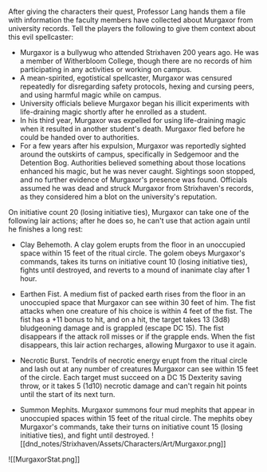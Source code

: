 After giving the characters their quest, Professor Lang hands them a file with information the faculty members have collected about Murgaxor from university records. Tell the players the following to give them context about this evil spellcaster:

- Murgaxor is a bullywug who attended Strixhaven 200 years ago. He was a member of Witherbloom College, though there are no records of him participating in any activities or working on campus.
- A mean-spirited, egotistical spellcaster, Murgaxor was censured repeatedly for disregarding safety protocols, hexing and cursing peers, and using harmful magic while on campus.
- University officials believe Murgaxor began his illicit experiments with life-draining magic shortly after he enrolled as a student.
- In his third year, Murgaxor was expelled for using life-draining magic when it resulted in another student's death. Murgaxor fled before he could be handed over to authorities.
- For a few years after his expulsion, Murgaxor was reportedly sighted around the outskirts of campus, specifically in Sedgemoor and the Detention Bog. Authorities believed something about those locations enhanced his magic, but he was never caught. Sightings soon stopped, and no further evidence of Murgaxor's presence was found. Officials assumed he was dead and struck Murgaxor from Strixhaven's records, as they considered him a blot on the university's reputation.

On initiative count 20 (losing initiative ties), Murgaxor can take one of the following lair actions; after he does so, he can't use that action again until he finishes a long rest:

- Clay Behemoth. A clay golem erupts from the floor in an unoccupied space within 15 feet of the ritual circle. The golem obeys Murgaxor's commands, takes its turns on initiative count 10 (losing initiative ties), fights until destroyed, and reverts to a mound of inanimate clay after 1 hour.
    
- Earthen Fist. A medium fist of packed earth rises from the floor in an unoccupied space that Murgaxor can see within 30 feet of him. The fist attacks when one creature of his choice is within 4 feet of the fist. The fist has a +11 bonus to hit, and on a hit, the target takes 13 (3d8) bludgeoning damage and is grappled (escape DC 15). The fist disappears if the attack roll misses or if the grapple ends. When the fist disappears, this lair action recharges, allowing Murgaxor to use it again.
    
- Necrotic Burst. Tendrils of necrotic energy erupt from the ritual circle and lash out at any number of creatures Murgaxor can see within 15 feet of the circle. Each target must succeed on a DC 15 Dexterity saving throw, or it takes 5 (1d10) necrotic damage and can't regain hit points until the start of its next turn.
    
- Summon Mephits. Murgaxor summons four mud mephits that appear in unoccupied spaces within 15 feet of the ritual circle. The mephits obey Murgaxor's commands, take their turns on initiative count 15 (losing initiative ties), and fight until destroyed.
![[dnd_notes/Strixhaven/Assets/Characters/Art/Murgaxor.png]]

![[MurgaxorStat.png]]